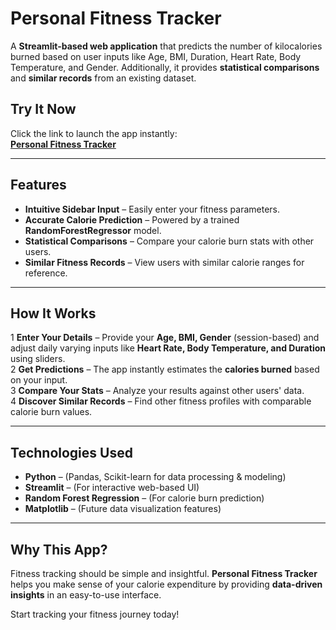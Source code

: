 # Personal Fitness Tracker

A **Streamlit-based web application** that predicts the number of kilocalories burned based on user inputs like Age, BMI, Duration, Heart Rate, Body Temperature, and Gender. Additionally, it provides **statistical comparisons** and **similar records** from an existing dataset.

##  Try It Now
Click the link to launch the app instantly:  
[**Personal Fitness Tracker**](https://personal-fitness-tracker-run.streamlit.app/)

---
##  Features
* **Intuitive Sidebar Input** – Easily enter your fitness parameters.  
* **Accurate Calorie Prediction** – Powered by a trained **RandomForestRegressor** model.  
* **Statistical Comparisons** – Compare your calorie burn stats with other users.  
* **Similar Fitness Records** – View users with similar calorie ranges for reference.  

---
##  How It Works
1️ **Enter Your Details** – Provide your **Age, BMI, Gender** (session-based) and adjust daily varying inputs like **Heart Rate, Body Temperature, and Duration** using sliders.  
2️ **Get Predictions** – The app instantly estimates the **calories burned** based on your input.  
3️ **Compare Your Stats** – Analyze your results against other users' data.  
4️ **Discover Similar Records** – Find other fitness profiles with comparable calorie burn values.  

---
##  Technologies Used
* **Python** – (Pandas, Scikit-learn for data processing & modeling)
*  **Streamlit** – (For interactive web-based UI)  
* **Random Forest Regression** – (For calorie burn prediction)  
* **Matplotlib** – (Future data visualization features)  

---
##  Why This App?
Fitness tracking should be simple and insightful. **Personal Fitness Tracker** helps you make sense of your calorie expenditure by providing **data-driven insights** in an easy-to-use interface.

Start tracking your fitness journey today! 
